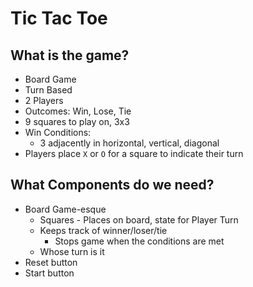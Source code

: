 # Tic Tac Toe

## What is the game?
- Board Game
- Turn Based
- 2 Players
- Outcomes: Win, Lose, Tie
- 9 squares to play on, 3x3
- Win Conditions:
  - 3 adjacently in horizontal, vertical, diagonal
- Players place `X` or `O` for a square to indicate their turn

## What Components do we need?

- Board Game-esque
  - Squares - Places on board, state for Player Turn
  - Keeps track of winner/loser/tie
    - Stops game when the conditions are met
  - Whose turn is it
- Reset button
- Start button